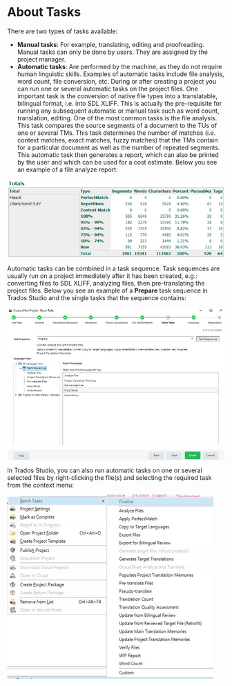 About Tasks
====
There are two types of tasks available:

* **Manual tasks**: For example, translating, editing and proofreading. Manual tasks can only be done by users. They are assigned by the project manager.
* **Automatic tasks**: Are performed by the machine, as they do not require human linguistic skills. Examples of automatic tasks include file analysis, word count, file conversion, etc.
During or after creating a project you can run one or several automatic tasks on the project files. One important task is the conversion of native file types into a translatable, bilingual format, i.e. into SDL XLIFF. This is actually the pre-requisite for running any subsequent automatic or manual task such as word count, translation, editing. One of the most common tasks is the file analysis. This task compares the source segments of a document to the TUs of one or several TMs. This task determines the number of matches (i.e. context matches, exact matches, fuzzy matches) that the TMs contain for a particular document as well as the number of repeated segments. This automatic task then generates a report, which can also be printed by the user and which can be used for a cost estimate. Below you see an example of a file analyze report:

<img style="display:block; " src="images/ProjectApiTaskAnalyseReport.jpg"/>

Automatic tasks can be combined in a task sequence. Task sequences are usually run on a project immediately after it has been created, e.g.: converting files to SDL XLIFF, analyzing files, then pre-translating the project files. Below you see an example of a **Prepare** task sequence in Trados Studio and the single tasks that the sequence contains:

<img style="display:block; " src="images/ProjectApiTaskSequence.jpg"/>

In Trados Studio, you can also run automatic tasks on one or several selected files by right-clicking the file(s) and selecting the required task from the context menu:

<img style="display:block; " src="images/ProjectApiBatchTasks.jpg"/>
